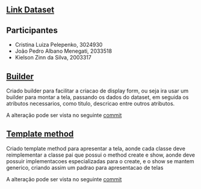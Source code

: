 ## [Link Dataset](https://www.kaggle.com/datasets/nelgiriyewithana/billionaires-statistics-dataset)

## Participantes

- Cristina Luiza Pelepenko, 3024930
- João Pedro Albano Menegati, 2033518
- Kielson Zinn da Silva, 2003317


## [Builder](https://refactoring.guru/pt-br/design-patterns/builder)

Criado builder para facilitar a criacao de display form, ou seja ira usar um builder para montar a tela, passando os dados do dataset, em seguida os atributos necessarios, como titulo, descricao entre outros atributos.

A alteração pode ser vista no seguinte [commit](https://github.com/kielsonzinn/billionaires-statistics/commit/805bdd62fa953bbfa18418c4fe35f83a652d5bd8)

## [Template method](https://refactoring.guru/pt-br/design-patterns/template-method)

Criado template method para apresentar a tela, aonde cada classe deve reimplementar a classe pai que possui o method create e show, aonde deve possuir implementacoes especializadas para o create, e o show se mantem generico, criando assim um padrao para apresentacao de telas

A alteração pode ser vista no seguinte [commit](https://github.com/kielsonzinn/billionaires-statistics/commit/1e30a5b0842fac7dafd6b4b1437c83b658df15af)
